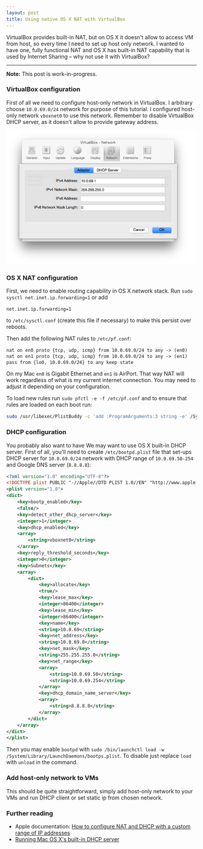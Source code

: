 ```yaml
---
layout: post
title: Using native OS X NAT with VirtualBox
---
```


VirtualBox provides built-in NAT, but on OS X it doesn't allow to access VM from host, so every time I need to set up host only network. I wanted to have one, fully functional NAT and OS X has built-in NAT capability that is used by Internet Sharing – why not use it with VirtualBox?

---

**Note:** This post is work-in-progress.

### VirtualBox configuration

First of all we need to configure host-only network in VirtualBox. I arbitrary choose `10.0.69.0/24` network for purpose of this tutorial. I configured host-only network `vboxnet0` to use this network. Remember to disable VirtualBox DHCP server, as it doesn't allow to provide gateway address.

![VirtualBox Network Settings](/img/2014-11-07-vbox-net.png)

### OS X NAT configuration

First, we need to enable routing capability in OS X network stack. Run `sudo sysctl net.inet.ip.forwarding=1` or add

```
net.inet.ip.forwarding=1
```

to `/etc/sysctl.conf` (create this file if necessary) to make this persist over reboots.

Then add the following NAT rules to `/etc/pf.conf`:

```
nat on en0 proto {tcp, udp, icmp} from 10.0.69.0/24 to any -> (en0)
nat on en1 proto {tcp, udp, icmp} from 10.0.69.0/24 to any -> (en1)
pass from {lo0, 10.0.69.0/24} to any keep state
```

On my Mac `en0` is Gigabit Ethernet and `en1` is AirPort. That way NAT will work regardless of what is my current internet connection. You may need to adjust it depending on your configuration.

To load new rules run `sudo pfctl -e -f /etc/pf.conf` and to ensure that rules are loaded on each boot run:

```bash
sudo /usr/libexec/PlistBuddy -c 'add :ProgramArguments:3 string -e' /System/Library/LaunchDaemons/com.apple.pfctl.plist
```

### DHCP configuration

You probably also want to have We may want to use OS X built-in DHCP server. First of all, you'll need to create `/etc/bootpd.plist` file that set-ups DHCP server for `10.0.69.0/24` network with DHCP range of `10.0.69.50-254` and Google DNS server (`8.8.8.8`):

```xml
<?xml version="1.0" encoding="UTF-8"?>
<!DOCTYPE plist PUBLIC "-//Apple//DTD PLIST 1.0//EN" "http://www.apple.com/DTDs/PropertyList-1.0.dtd">
<plist version="1.0">
<dict>
    <key>bootp_enabled</key>
    <false/>
    <key>detect_other_dhcp_server</key>
    <integer>1</integer>
    <key>dhcp_enabled</key>
    <array>
        <string>vboxnet0</string>
    </array>
    <key>reply_threshold_seconds</key>
    <integer>0</integer>
    <key>Subnets</key>
    <array>
        <dict>
            <key>allocate</key>
            <true/>
            <key>lease_max</key>
            <integer>86400</integer>
            <key>lease_min</key>
            <integer>86400</integer>
            <key>name</key>
            <string>10.0.69</string>
            <key>net_address</key>
            <string>10.0.69.0</string>
            <key>net_mask</key>
            <string>255.255.255.0</string>
            <key>net_range</key>
            <array>
                <string>10.0.69.50</string>
                <string>10.0.69.254</string>
            </array>
            <key>dhcp_domain_name_server</key>
            <array>
                <string>8.8.8.8</string>
            </array>            
        </dict>
    </array>
</dict>
</plist>
```

Then you may enable `bootpd` with `sudo /bin/launchctl load -w /System/Library/LaunchDaemons/bootps.plist`. To disable just replace `load` with `unload` in the command.

### Add host-only network to VMs

This should be quite straightforward, simply add host-only network to your VMs and run DHCP client or set static ip from chosen network.

### Further reading

* Apple documentation: [How to configure NAT and DHCP with a custom range of IP addresses](http://support.apple.com/en-us/HT200188)
* [Running Mac OS X's built-in DHCP server](http://www.jacquesf.com/2011/04/mac-os-x-dhcp-server/)
